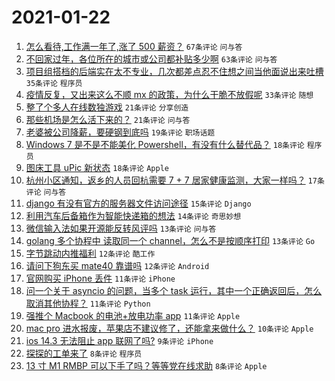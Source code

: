 # 2021-01-22

1. [怎么看待,工作满一年了,涨了 500 薪资？](https://www.v2ex.com/t/747298) `67条评论` `问与答`
1. [不回家过年，各位所在的城市或公司都补贴多少啊](https://www.v2ex.com/t/747246) `63条评论` `问与答`
1. [项目组搭档的后端实在太不专业，几次都差点忍不住想之间当他面说出来吐槽](https://www.v2ex.com/t/747316) `35条评论` `程序员`
1. [疫情反复，又出来这么不顺 mx 的政策，为什么干脆不放假呢](https://www.v2ex.com/t/747254) `33条评论` `随想`
1. [整了个多人在线数独游戏](https://www.v2ex.com/t/747319) `21条评论` `分享创造`
1. [那些机场是怎么活下来的？](https://www.v2ex.com/t/747276) `21条评论` `问与答`
1. [老婆被公司降薪，要硬钢到底吗](https://www.v2ex.com/t/747336) `19条评论` `职场话题`
1. [Windows 7 是不是不能美化 Powershell，有没有什么替代品？](https://www.v2ex.com/t/747291) `18条评论` `程序员`
1. [图床工具 uPic 新状态](https://www.v2ex.com/t/747245) `18条评论` `Apple`
1. [杭州小区通知，返乡的人员回杭需要 7 + 7 居家健康监测，大家一样吗？](https://www.v2ex.com/t/747324) `17条评论` `问与答`
1. [django 有没有官方的服务器文件访问途径](https://www.v2ex.com/t/747325) `15条评论` `Django`
1. [利用汽车后备箱作为智能快递箱的想法](https://www.v2ex.com/t/747286) `14条评论` `奇思妙想`
1. [微信输入法如果开源能反转风评吗](https://www.v2ex.com/t/747327) `13条评论` `问与答`
1. [golang 多个协程中 读取同一个 channel，怎么不是按顺序打印](https://www.v2ex.com/t/747326) `13条评论` `Go`
1. [字节跳动内推福利](https://www.v2ex.com/t/747299) `12条评论` `酷工作`
1. [请问下狗东买 mate40 靠谱吗](https://www.v2ex.com/t/747287) `12条评论` `Android`
1. [官网购买 iPhone 丢件](https://www.v2ex.com/t/747342) `11条评论` `iPhone`
1. [问一个关于 asyncio 的问题，当多个 task 运行，其中一个正确返回后，怎么取消其他协程？](https://www.v2ex.com/t/747295) `11条评论` `Python`
1. [强推个 Macbook 的电池+放电功率 app](https://www.v2ex.com/t/747275) `11条评论` `Apple`
1. [mac pro 进水报废，苹果店不建议修了，还能拿来做什么？](https://www.v2ex.com/t/747264) `10条评论` `Apple`
1. [ios 14.3 无法阻止 app 联网了吗?](https://www.v2ex.com/t/747368) `9条评论` `iPhone`
1. [探探的工单来了](https://www.v2ex.com/t/747375) `8条评论` `程序员`
1. [13 寸 M1 RMBP 可以下手了吗？等等党在线求助](https://www.v2ex.com/t/747371) `8条评论` `Apple`
